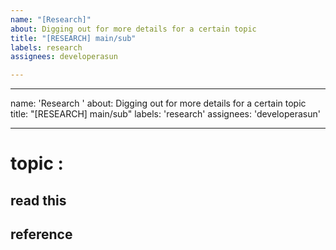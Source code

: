 ```yaml
---
name: "[Research]"
about: Digging out for more details for a certain topic
title: "[RESEARCH] main/sub"
labels: research
assignees: developerasun

---
```


---
name: 'Research '
about: Digging out for more details for a certain topic
title: "[RESEARCH] main/sub"
labels: 'research'
assignees: 'developerasun'

---

# topic : 
## read this 

## reference
